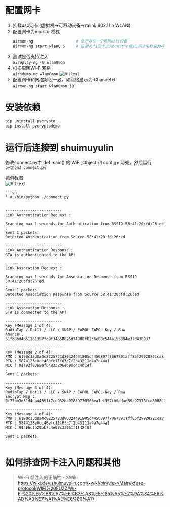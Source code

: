 # 配置网卡
 1. 挂载usb网卡 (虚拟机->可移动设备->ralink 802.11 n WLAN)
 2. 配置网卡为monitor模式
    ```sh
    airmon-ng                   # 显示存在一个可用wifi设备
    airmon-ng start wlan0 6     # 设置wifi网卡进入monitor模式,网卡名称变为wlan0mon，同时设置channle 为6，和shuimuyulin同一频段      
    ```
 3. 测试是否支持注入        
  ```aireplay-ng -9 wlan0mon```
 4. 扫描周围Wi-Fi网络       
  ```airodump-ng wlan0mon```
  ![Alt text](images/Readme/image-1.png)
 5. 配置网卡和网络频段一致，如网络显示为 Channel 6      
  ```airmon-ng start wlan0mon 10```     


# 安装依赖
```sh
pip uninstall pycrypto
pip install pycryptodemo
```

# 运行后连接到 shuimuyulin
修改connect.py中 def main() 的 WiFi_Object 和 config= 两处，然后运行
```python3 connect.py```       
 

抓包截图        
![Alt text](images/Readme/image-2.png)


    ```sh
    └─# /bin/python ./connect.py


    -------------------------
    Link Authentication Request : 

    Scanning max 1 seconds for Authentication from BSSID 58:41:20:fd:26:ed
    .
    Sent 1 packets.
    Detected Authentication from Source 58:41:20:fd:26:ed

    -------------------------
    Link Authentication Response : 
    STA is authenticated to the AP!

    -------------------------
    Link Assocation Request : 

    Scanning max 1 seconds for Association Response from BSSID 58:41:20:fd:26:ed
    .
    Sent 1 packets.
    Detected Association Response from Source 58:41:20:fd:26:ed

    -------------------------
    Link Assocation Response : 
    STA is connected to the AP!

    -------------------------
    Key (Message 1 of 4): 
    RadioTap / Dot11 / LLC / SNAP / EAPOL EAPOL-Key / Raw
    ANonce ,  51fb8bd4b51261357fc9f34558825d74908f02c6e00c544a155894e37d438937

    -------------------------
    Key (Message 2 of 4): 
    PMK : 6190c13d8a4c8225723d80324491805d4456897f7067891aff85f29920221ca8
    PTK : 5874123e0cc46efc11f63c7f2b43211a4a7e44a1
    MIC : 9aa92f83a5efb4833206eb9dc4c4b14f
    .
    Sent 1 packets.

    -------------------------
    Key (Message 3 of 4): 
    RadioTap / Dot11 / LLC / SNAP / EAPOL EAPOL-Key / Raw
    Encrypt Msg :  0f77bb3d31d4da44391f7ce932da97839770566ea1ef357fb0ddae59c97376fcd8068ed372642cffabab45cc8a9433c9a705d0ade0501e23

    -------------------------
    Key (Message 4 of 4): 
    PMK : 6190c13d8a4c8225723d80324491805d4456897f7067891aff85f29920221ca8
    PTK : 5874123e0cc46efc11f63c7f2b43211a4a7e44a1
    MIC : 91a06cfb29bb7c4e05c33951f1f42f0f
    .
    Sent 1 packets.
    ```


# 如何排查网卡注入问题和其他
>Wi-Fi 帧注入的正确性 - XWiki   
>https://wiki.dev.shuimuyulin.com/xwiki/bin/view/Main/xfuzz-protocol/WIFI%20FUZZ/Wi-Fi%20%E5%B8%A7%E6%B3%A8%E5%85%A5%E7%9A%84%E6%AD%A3%E7%A1%AE%E6%80%A7/